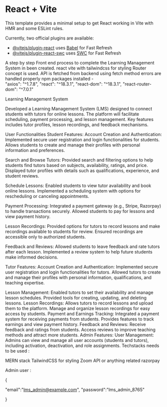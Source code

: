 # React + Vite

This template provides a minimal setup to get React working in Vite with HMR and some ESLint rules.

Currently, two official plugins are available:

- [@vitejs/plugin-react](https://github.com/vitejs/vite-plugin-react/blob/main/packages/plugin-react/README.md) uses [Babel](https://babeljs.io/) for Fast Refresh
- [@vitejs/plugin-react-swc](https://github.com/vitejs/vite-plugin-react-swc) uses [SWC](https://swc.rs/) for Fast Refresh

A step by step Front end process to complete the Learning Management System in been created.
react vite with tailwindcss for styling
Router concept is used.
API is fetched from backend using fetch method
errors are handled properly
npm packages installed -  
 "axios": "^1.7.8",
"react": "^18.3.1",
"react-dom": "^18.3.1",
"react-router-dom": "^7.0.1"

Learning Management System

Developed a Learning Management System (LMS) designed to connect students with tutors for online lessons.
The platform will facilitate scheduling, payment processing, and lesson management. Key features includes tutor profiles, lesson recordings, and feedback mechanisms.

User Functionalities
Student Features:
Account Creation and Authentication:
Implemented secure user registration and login functionalities for students.
Allows students to create and manage their profiles with personal information and preferences.

Search and Browse Tutors:
Provided search and filtering options to help students find tutors based on subjects, availability, ratings, and price.
Displayed tutor profiles with details such as qualifications, experience, and student reviews.

Schedule Lessons:
Enabled students to view tutor availability and book online lessons.
Implemented a scheduling system with options for rescheduling or canceling appointments.

Payment Processing:
Integrated a payment gateway (e.g., Stripe, Razorpay) to handle transactions securely.
Allowed students to pay for lessons and view payment history.

Lesson Recordings:
Provided options for tutors to record lessons and make recordings available to students for review.
Ensured recordings are accessible only to authorized students.

Feedback and Reviews:
Allowed students to leave feedback and rate tutors after each lesson.
Implemented a review system to help future students make informed decisions.

Tutor Features:
Account Creation and Authentication:
Implemented secure user registration and login functionalities for tutors.
Allowed tutors to create and manage their profiles with personal information, qualifications, and teaching expertise.

Lesson Management:
Enabled tutors to set their availability and manage lesson schedules.
Provided tools for creating, updating, and deleting lessons.
Lesson Recordings:
Allows tutors to record lessons and upload them to the platform.
Manage and organize lesson recordings for easy access by students.
Payment and Earnings Tracking:
Integrated a payment system for receiving payments from students.
Provides features to track earnings and view payment history.
Feedback and Reviews:
Receive feedback and ratings from students.
Access reviews to improve teaching methods and attract more students.
Admin Features:
User Management:
Admins can view and manage all user accounts (students and tutors), including activation, deactivation, and role assignments.
Techstacks needs to be used :

MERN stack
TailwindCSS for styling
Zoom API or anything related
razorpay

Admin user :

{

"email":"lms_admin@example.com",
"password":"lms_admin_8765"

}
